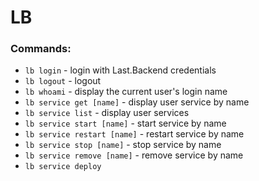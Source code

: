 # LB

### Commands:

* `lb login`  - login with Last.Backend credentials
* `lb logout` - logout
* `lb whoami` - display the current user's login name
* `lb service get [name]`     - display user service by name
* `lb service list`           - display user services
* `lb service start [name]`   - start service by name
* `lb service restart [name]` - restart service by name
* `lb service stop [name]`    - stop service by name
* `lb service remove [name]`  - remove service by name
* `lb service deploy`
